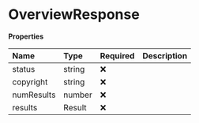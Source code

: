 # OverviewResponse

**Properties**

| Name       | Type   | Required | Description |
| :--------- | :----- | :------- | :---------- |
| status     | string | ❌       |             |
| copyright  | string | ❌       |             |
| numResults | number | ❌       |             |
| results    | Result | ❌       |             |

<!-- This file was generated by liblab | https://liblab.com/ -->
